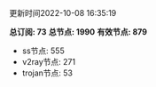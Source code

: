 更新时间2022-10-08 16:35:19

**总订阅: 73**
**总节点: 1990**
**有效节点: 879**
- ss节点: 555
- v2ray节点: 271
- trojan节点: 53
